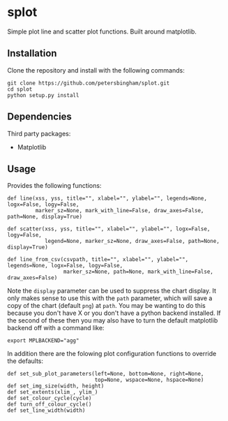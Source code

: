 # splot
Simple plot line and scatter plot functions. Built around matplotlib.

## Installation

Clone the repository and install with the following commands:

    git clone https://github.com/petersbingham/splot.git
    cd splot
    python setup.py install

## Dependencies

Third party packages:
 - Matplotlib

## Usage

Provides the following functions:

    def line(xss, yss, title="", xlabel="", ylabel="", legends=None, logx=False, logy=False,
             marker_sz=None, mark_with_line=False, draw_axes=False, path=None, display=True)

    def scatter(xss, yss, title="", xlabel="", ylabel="", logx=False, logy=False,
                legend=None, marker_sz=None, draw_axes=False, path=None, display=True)

    def line_from_csv(csvpath, title="", xlabel="", ylabel="", legends=None, logx=False, logy=False,
                      marker_sz=None, path=None, mark_with_line=False, draw_axes=False)

Note the `display` parameter can be used to suppress the chart display. It only makes sense to use this with the `path` parameter, which will save a copy of the chart (default `png`) at `path`. You may be wanting to do this because you don't have X or you don't have a python backend installed. If the second of these then you may also have to turn the default matplotlib backend off with a command like:

    export MPLBACKEND="agg"

In addition there are the folowing plot configuration functions to override the defaults:

    def set_sub_plot_parameters(left=None, bottom=None, right=None,
                                top=None, wspace=None, hspace=None)
    def set_img_size(width, height)
    def set_extents(xlim_, ylim_)
    def set_colour_cycle(cycle)
    def turn_off_colour_cycle()
    def set_line_width(width)
